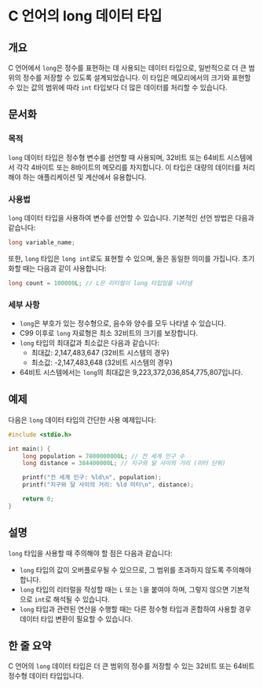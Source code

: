 <!--
Meta Description: # C 언어의 long 데이터 타입 ## 개요 C 언어에서 `long`은 정수를 표현하는 데 사용되는 데이터 타입으로, 일반적으로 더 큰 범위의 정수를 저장할 수 있도록 설계되었습니다. 이 타입은 메모리에서의 크기와 표현할 수 있는 값의 범위에 따라 `int` 타입보다...
Meta Keywords: long, 데이터, 타입은, 있습니다, int
-->

# C 언어의 long 데이터 타입

## 개요
C 언어에서 `long`은 정수를 표현하는 데 사용되는 데이터 타입으로, 일반적으로 더 큰 범위의 정수를 저장할 수 있도록 설계되었습니다. 이 타입은 메모리에서의 크기와 표현할 수 있는 값의 범위에 따라 `int` 타입보다 더 많은 데이터를 처리할 수 있습니다.

## 문서화
### 목적
`long` 데이터 타입은 정수형 변수를 선언할 때 사용되며, 32비트 또는 64비트 시스템에서 각각 4바이트 또는 8바이트의 메모리를 차지합니다. 이 타입은 대량의 데이터를 처리해야 하는 애플리케이션 및 계산에서 유용합니다.

### 사용법
`long` 데이터 타입을 사용하여 변수를 선언할 수 있습니다. 기본적인 선언 방법은 다음과 같습니다:

```c
long variable_name;
```

또한, `long` 타입은 `long int`로도 표현할 수 있으며, 둘은 동일한 의미를 가집니다. 초기화할 때는 다음과 같이 사용합니다:

```c
long count = 100000L; // L은 리터럴이 long 타입임을 나타냄
```

### 세부 사항
- `long`은 부호가 있는 정수형으로, 음수와 양수를 모두 나타낼 수 있습니다.
- C99 이후로 `long` 자료형은 최소 32비트의 크기를 보장합니다.
- `long` 타입의 최대값과 최소값은 다음과 같습니다:
  - 최대값: 2,147,483,647 (32비트 시스템의 경우)
  - 최소값: -2,147,483,648 (32비트 시스템의 경우)
- 64비트 시스템에서는 `long`의 최대값은 9,223,372,036,854,775,807입니다.

## 예제
다음은 `long` 데이터 타입의 간단한 사용 예제입니다:

```c
#include <stdio.h>

int main() {
    long population = 7800000000L; // 전 세계 인구 수
    long distance = 384400000L; // 지구와 달 사이의 거리 (미터 단위)

    printf("전 세계 인구: %ld\n", population);
    printf("지구와 달 사이의 거리: %ld 미터\n", distance);

    return 0;
}
```

## 설명
`long` 타입을 사용할 때 주의해야 할 점은 다음과 같습니다:
- `long` 타입의 값이 오버플로우될 수 있으므로, 그 범위를 초과하지 않도록 주의해야 합니다.
- `long` 타입의 리터럴을 작성할 때는 `L` 또는 `l`을 붙여야 하며, 그렇지 않으면 기본적으로 `int`로 해석될 수 있습니다.
- `long` 타입과 관련된 연산을 수행할 때는 다른 정수형 타입과 혼합하여 사용할 경우 데이터 타입 변환이 필요할 수 있습니다.

## 한 줄 요약
C 언어의 `long` 데이터 타입은 더 큰 범위의 정수를 저장할 수 있는 32비트 또는 64비트 정수형 데이터 타입입니다.